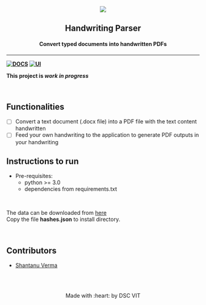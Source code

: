 <p align="center">
	<img src="https://user-images.githubusercontent.com/30529572/72455010-fb38d400-37e7-11ea-9c1e-8cdeb5f5906e.png" />
	<h2 align="center"> Handwriting Parser </h2>
	<h4 align="center"> Convert typed documents into handwritten PDFs <h4>
</p>

---
[![DOCS](https://img.shields.io/badge/Documentation-see%20docs-green?style=flat-square&logo=appveyor)](INSERT_LINK_FOR_DOCS_HERE) 
  [![UI ](https://img.shields.io/badge/User%20Interface-Link%20to%20UI-orange?style=flat-square&logo=appveyor)](INSERT_UI_LINK_HERE)

This project is *work in progress*


<br>

## Functionalities
- [ ] Convert a text document (.docx file) into a PDF file with the text content handwritten
- [ ] Feed your own handwriting to the application to generate PDF outputs in your handwriting

## Instructions to run

* Pre-requisites:
	-  python >= 3.0
	-  dependencies from requirements.txt
<br>

The data can be downloaded from [ here ](https://drive.google.com/file/d/1uonG1KNWozJ41VqMxCVsnczi-HjSB3l7/view?usp=sharing)
<br>
Copy the file **hashes.json** to install directory. 

<br>

## Contributors

* [ Shantanu Verma ](https://github.com/SaurusXI/)


<br>
<br>

<p align="center">
	Made with :heart: by DSC VIT
</p>

